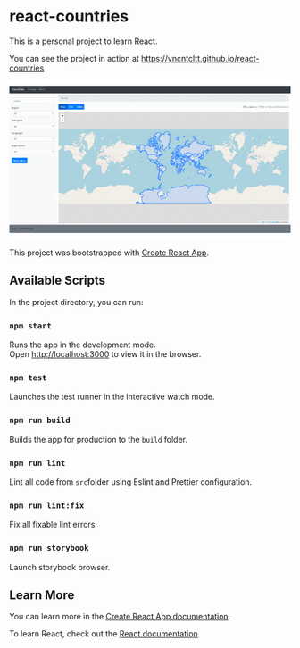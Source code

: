 # react-countries

This is a personal project to learn React.

You can see the project in action at https://vncntcltt.github.io/react-countries

![ScreenShot](/screenshots/react-countries.gif)

This project was bootstrapped with [Create React App](https://github.com/facebook/create-react-app).

## Available Scripts

In the project directory, you can run:

### `npm start`

Runs the app in the development mode.<br>
Open [http://localhost:3000](http://localhost:3000) to view it in the browser.

### `npm test`

Launches the test runner in the interactive watch mode.<br>

### `npm run build`

Builds the app for production to the `build` folder.<br>

### `npm run lint`

Lint all code from `src`folder using Eslint and Prettier configuration.

### `npm run lint:fix`

Fix all fixable lint errors.

### `npm run storybook`

Launch storybook browser.

## Learn More

You can learn more in the [Create React App documentation](https://facebook.github.io/create-react-app/docs/getting-started).

To learn React, check out the [React documentation](https://reactjs.org/).
